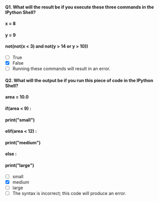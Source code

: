 #### Q1. What will the result be if you execute these three commands in the IPython Shell?
#### x = 8
#### y = 9
#### not(not(x < 3) and not(y > 14 or y > 10))
- [ ] True
- [x] False
- [ ] Running these commands will result in an error.

#### Q2. What will the output be if you run this piece of code in the IPython Shell?
#### area = 10.0
#### if(area < 9) :
####         print("small")
#### elif(area < 12) :
####         print("medium")
#### else :
####         print("large")
- [ ] small
- [x] medium
- [ ] large
- [ ] The syntax is incorrect; this code will produce an error.
